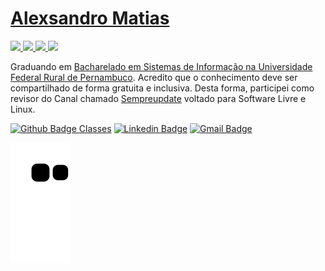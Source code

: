# [Alexsandro Matias](https://sempreupdate.com.br/autor/alexsandro)

<a href="https://github.com/alexsandro-matias/maratonaJava_DevDojo">
  <img src="http://img.shields.io/badge/-Java-007396?style=flat-square&logo=java&logoColor=white">
</a>

<a href="https://github.com/alexsandro-matias/introducao-a-programacao-em-C"> 
  <img src="http://img.shields.io/badge/-C-007396?style=flat-square&logo=c&logoColor=white">
</a>

<a href="https://github.com/alexsandro-matias/curso-em-video-python">
  <img src="http://img.shields.io/badge/-Python-007396?style=flat-square&logo=python&logoColor=white">
</a>

<img src=" https://upload.wikimedia.org/wikipedia/commons/9/99/Unofficial_JavaScript_logo_2.svg" width="50px">


Graduando em [Bacharelado em Sistemas de Informação na Universidade Federal Rural de Pernambuco](https://wwws.cnpq.br/cvlattesweb/PKG_MENU.menu?f_cod=0039394FAFF802E6848757E691978AB9#). Acredito que o conhecimento deve ser compartilhado de forma gratuita e inclusiva. Desta forma, participei como revisor do Canal chamado [Sempreupdate](https://sempreupdate.com.br) voltado para Software Livre e Linux.  




[![Github Badge Classes](https://img.shields.io/badge/-Github%20Classes-000?style=flat-square&logo=Github&logoColor=white&link=https://github.com/alexsandro-matias )](https://github.com/alexsandro-matias)
[![Linkedin Badge](https://img.shields.io/badge/-LinkedIn-blue?style=flat-square&logo=Linkedin&logoColor=white&link=https://www.linkedin.com/in/alexsandro-matias-167437184//)](https://www.linkedin.com/in/alexsandro-matias-167437184/)
[![Gmail Badge](https://img.shields.io/badge/-Gmail-c14438?style=flat-square&logo=Gmail&logoColor=white&link=mailto:matiasalexsandro@gmail.com)](mailto:matiasalexsandro@gmail.com/)


![Snake animation](https://github.com/alexsandro-matias/alexsandro-matias/blob/output/github-contribution-grid-snake.svg)

